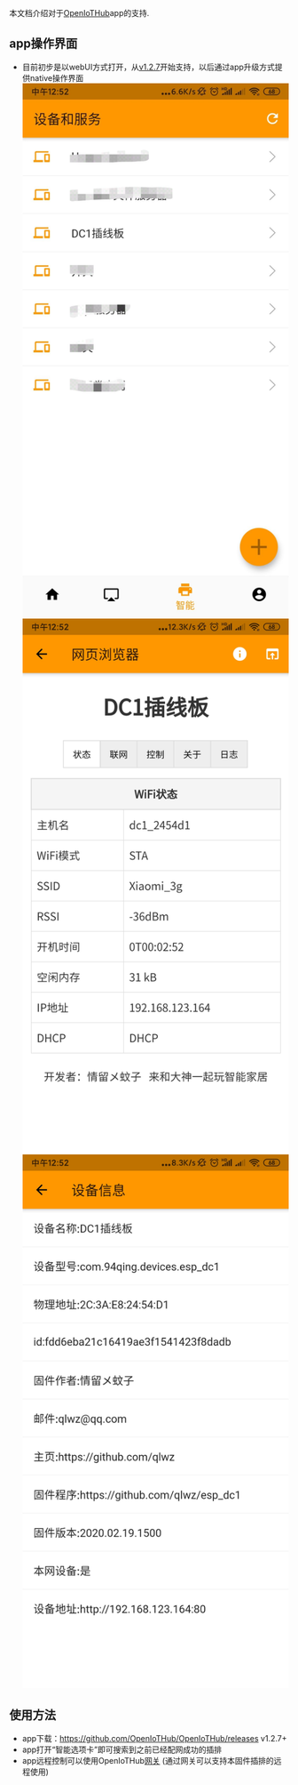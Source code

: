 

本文档介绍对于[OpenIoTHub](https://github.com/OpenIoTHub/OpenIoTHub)app的支持.



## app操作界面 
* 目前初步是以webUI方式打开，从[v1.2.7](https://github.com/OpenIoTHub/OpenIoTHub/releases/tag/v1.2.7)开始支持，以后通过app升级方式提供native操作界面
![image](./file/images/app/device-list.jpg)
![image](./file/images/app/ui.jpg)
![image](./file/images/app/device-info.jpg)

## 使用方法
- app下载：https://github.com/OpenIoTHub/OpenIoTHub/releases v1.2.7+
- app打开“智能选项卡”即可搜索到之前已经配网成功的插排
- app远程控制可以使用OpenIoTHub[网关](https://github.com/OpenIoTHub/gateway-go) (通过网关可以支持本固件插排的远程使用)